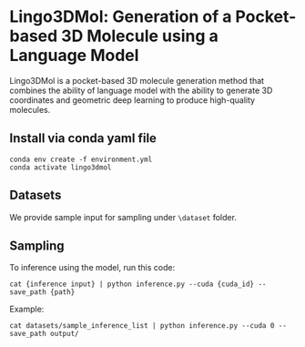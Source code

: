 # Lingo3DMol: Generation of a Pocket-based 3D Molecule using a Language Model
Lingo3DMol is a pocket-based 3D molecule generation method that combines the ability of language model with the ability to generate 3D coordinates and geometric deep learning to produce high-quality molecules. 

## Install via conda yaml file
```
conda env create -f environment.yml
conda activate lingo3dmol
```
## Datasets
We provide sample input for sampling under `\dataset` folder.


## Sampling
To inference using the model, run this code:
```
cat {inference input} | python inference.py --cuda {cuda_id} --save_path {path}
```
Example:
```
cat datasets/sample_inference_list | python inference.py --cuda 0 --save_path output/
```
